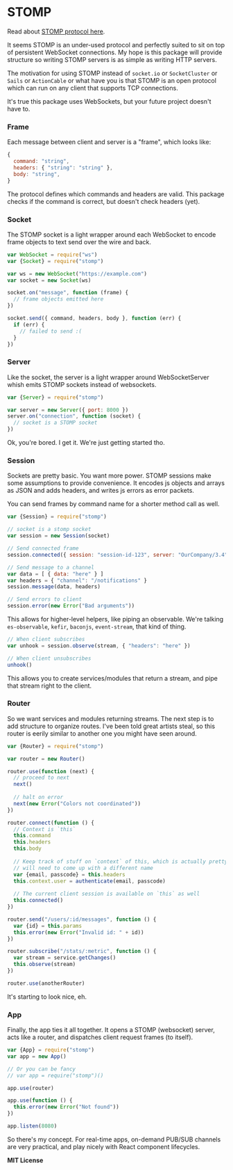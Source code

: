 # STOMP

Read about [STOMP protocol here](https://stomp.github.io/index.html). 

It seems STOMP is an under-used protocol and perfectly suited to sit on top of persistent WebSocket connections. My hope is this package will provide structure so writing STOMP servers is as simple as writing HTTP servers. 

The motivation for using STOMP instead of `socket.io` or `SocketCluster` or `Sails` or `ActionCable` or what have you is that STOMP is an open protocol which can run on any client that supports TCP connections. 

It's true this package uses WebSockets, but your future project doesn't have to. 

### Frame

Each message between client and server is a "frame", which looks like:

```js
{
  command: "string",
  headers: { "string": "string" },
  body: "string",
}
```

The protocol defines which commands and headers are valid. This package checks if the command is correct, but doesn't check headers (yet). 

### Socket

The STOMP socket is a light wrapper around each WebSocket to encode frame objects to text send over the wire and back. 

```js
var WebSocket = require("ws")
var {Socket} = require("stomp")

var ws = new WebSocket("https://example.com")
var socket = new Socket(ws)

socket.on("message", function (frame) {
  // frame objects emitted here
})

socket.send({ command, headers, body }, function (err) {
  if (err) {
    // failed to send :(
  }
})
```

### Server

Like the socket, the server is a light wrapper around WebSocketServer whish emits STOMP sockets instead of websockets. 

```js
var {Server} = require("stomp")

var server = new Server({ port: 8000 })
server.on("connection", function (socket) {
  // socket is a STOMP socket
})
```

Ok, you're bored. I get it. We're just getting started tho.

### Session

Sockets are pretty basic. You want more power. STOMP sessions make some assumptions to provide convenience. It encodes js objects and arrays as JSON and adds headers, and writes js errors as error packets. 

You can send frames by command name for a shorter method call as well. 

```js
var {Session} = require("stomp")

// socket is a stomp socket
var session = new Session(socket)

// Send connected frame
session.connected({ session: "session-id-123", server: "OurCompany/3.4" })

// Send message to a channel
var data = [ { data: "here" } ]
var headers = { "channel": "/notifications" }
session.message(data, headers)

// Send errors to client
session.error(new Error("Bad arguments"))
```

This allows for higher-level helpers, like piping an observable. We're talking `es-observable`, `kefir`, `baconjs`, `event-stream`, that kind of thing. 

```js
// When client subscribes
var unhook = session.observe(stream, { "headers": "here" })

// When client unsubscribes
unhook()
```

This allows you to create services/modules that return a stream, and pipe that stream right to the client. 

### Router

So we want services and modules returning streams. The next step is to add structure to organize routes. I've been told great artists steal, so this router is eerily similar to another one you might have seen around. 

```js
var {Router} = require("stomp")

var router = new Router()

router.use(function (next) {
  // proceed to next
  next()
  
  // halt on error
  next(new Error("Colors not coordinated"))
})

router.connect(function () {
  // Context is `this`
  this.command
  this.headers
  this.body
  
  // Keep track of stuff on `context` of this, which is actually pretty confusing
  // will need to come up with a different name
  var {email, passcode} = this.headers  
  this.context.user = authenticate(email, passcode)
  
  // The current client session is available on `this` as well
  this.connected()
})

router.send("/users/:id/messages", function () {
  var {id} = this.params
  this.error(new Error("Invalid id: " + id))
})

router.subscribe("/stats/:metric", function () {
  var stream = service.getChanges()
  this.observe(stream)
})

router.use(anotherRouter)
```

It's starting to look nice, eh.

### App

Finally, the app ties it all together. It opens a STOMP (websocket) server, acts like a router, and dispatches client request frames (to itself). 

```js
var {App} = require("stomp")
var app = new App()

// Or you can be fancy
// var app = require("stomp")()

app.use(router)

app.use(function () {
  this.error(new Error("Not found"))
})

app.listen(8080)
```

So there's my concept. For real-time apps, on-demand PUB/SUB channels are very practical, and play nicely with React component lifecycles.

**MIT License**
